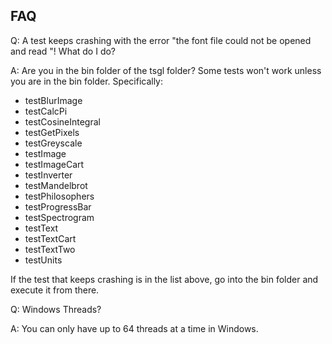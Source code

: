## FAQ

Q: A test keeps crashing with the error "the font file could not be opened and read
"! What do I do?

A: Are you in the bin folder of the tsgl folder? Some tests won't work unless you are in the bin folder. Specifically:
* testBlurImage
* testCalcPi
* testCosineIntegral
* testGetPixels
* testGreyscale
* testImage
* testImageCart
* testInverter
* testMandelbrot
* testPhilosophers
* testProgressBar
* testSpectrogram
* testText
* testTextCart
* testTextTwo
* testUnits

If the test that keeps crashing is in the list above, go into the bin folder and execute it from there.

Q: Windows Threads?

A: You can only have up to 64 threads at a time in Windows.

